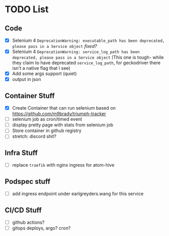 # TODO List

## Code
- [x] Selenium 4 `DeprecationWarning: executable_path has been deprecated, please pass in a Service object` _fixed?_
- [x] Selenium 4 `DeprecationWarning: service_log_path has been deprecated, please pass in a Service object`
(This one is tough- while they claim to have deprecated `service_log_path`, for geckodriver there isn't a native flag that I see)
- [x] Add some args support (quiet)
- [x] output in json

## Container Stuff
- [x] Create Container that can run selenium based on https://github.com/m9brady/triumph-tracker
- [ ] selenium job as cron/timed event
- [ ] display pretty page with stats from selenium job
- [ ] Store container in github registry
- [ ] stretch: discord shit?

## Infra Stuff
- [ ] replace `traefik` with nginx ingress for atom-hive

## Podspec stuff
- [ ] add ingress endpoint under earlgreyders.wang for this service

## CI/CD Stuff
- [ ] github actions?
- [ ] gitops deploys, argo? cron?
